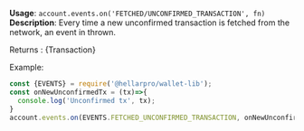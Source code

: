 **Usage**: `account.events.on('FETCHED/UNCONFIRMED_TRANSACTION', fn)`    
**Description**: Every time a new unconfirmed transaction is fetched from the network, an event in thrown.

Returns : {Transaction}

Example: 
```js
const {EVENTS} = require('@hellarpro/wallet-lib');
const onNewUnconfirmedTx = (tx)=>{
  console.log('Unconfirmed tx', tx);
}
account.events.on(EVENTS.FETCHED_UNCONFIRMED_TRANSACTION, onNewUnconfirmedTx);
```

